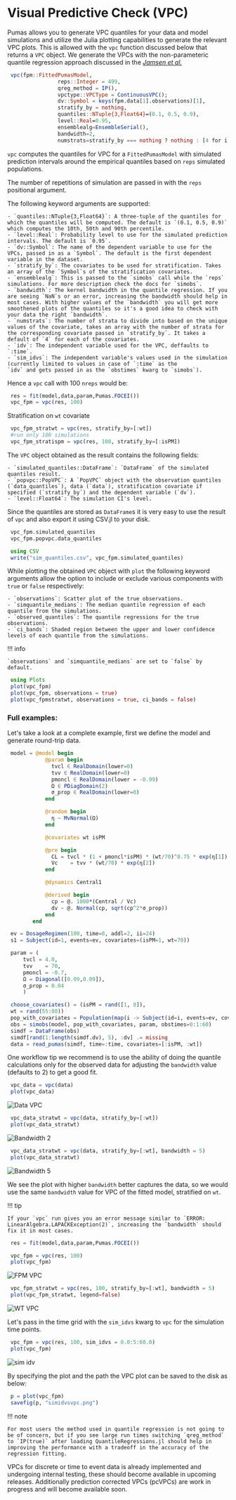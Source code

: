 # Visual Predictive Check (VPC)

Pumas allows you to generate VPC quantiles for your data and model simulations
and utilize the Julia plotting capabilities to generate the relevant VPC plots.
This is allowed with the `vpc` function discussed below that returns a `VPC` object.
We generate the VPCs with the non-parameteric quantile regression approach discussed
in the [_Jamsen et al._](https://ascpt.onlinelibrary.wiley.com/doi/pdf/10.1002/psp4.12319)

```julia
 vpc(fpm::FittedPumasModel,
                reps::Integer = 499,
                qreg_method = IP(),
                vpctype::VPCType = ContinuousVPC();
                dv::Symbol = keys(fpm.data[1].observations)[1],
                stratify_by = nothing,
                quantiles::NTuple{3,Float64}=(0.1, 0.5, 0.9),
                level::Real=0.95,
                ensemblealg=EnsembleSerial(),
                bandwidth=2,
                numstrats=stratify_by === nothing ? nothing : [4 for i in 1:length(stratify_by)])
```
`vpc` computes the quantiles for VPC for a `FittedPumasModel` with simulated prediction intervals 
around the empirical quantiles based on `reps` simulated populations.

The number of repetitions of simulation are passed in with the `reps` positional argument. 

The following keyword arguments are supported:

    - `quantiles::NTuple{3,Float64}`: A three-tuple of the quantiles for which the quantiles will be computed. The default is `(0.1, 0.5, 0.9)` which computes the 10th, 50th and 90th percentile.
    - `level::Real`: Probability level to use for the simulated prediction intervals. The default is `0.95`.
    - `dv::Symbol`: The name of the dependent variable to use for the VPCs, passed in as a `Symbol`. The default is the first dependent variable in the dataset.
    - `stratify_by`: The covariates to be used for stratification. Takes an array of the `Symbol`s of the stratification covariates.
    - `ensemblealg`: This is passed to the `simobs` call while the `reps` simulations. For more description check the docs for `simobs`.
    - `bandwidth`: The kernel bandwidth in the quantile regression. If you are seeing `NaN`s or an error, increasing the bandwidth should help in most cases. With higher values of the `bandwidth` you will get more smoothened plots of the quantiles so it's a good idea to check with your data the right `bandwidth`.
    - `numstrats`: The number of strata to divide into based on the unique values of the covariate, takes an array with the number of strata for the corresponding covariate passed in `stratify_by`. It takes a default of `4` for each of the covariates.
    - `idv`: The independent variable used for the VPC, deffaults to `:time`. 
    - `sim_idvs`: The independent variable's values used in the simulation (currently limited to values in case of `:time` as the 
    `idv` and gets passed in as the `obstimes` kwarg to `simobs`).

Hence a `vpc` call with 100 `nreps` would be:

```julia
 res = fit(model,data,param,Pumas.FOCEI())
 vpc_fpm = vpc(res, 100)
```

Stratification on `wt` covariate

```julia
 vpc_fpm_stratwt = vpc(res, stratify_by=[:wt])
 #run only 100 simulations 
 vpc_fpm_stratispm = vpc(res, 100, stratify_by=[:isPM])
```
The `VPC` object obtained as the result contains the following fields:

    - `simulated_quantiles::DataFrame`: `DataFrame` of the simulated quantiles result.
    - `popvpc::PopVPC`: A `PopVPC` object with the observation quantiles (`data_quantiles`), data (`data`), stratification covariate if specified (`stratify_by`) and the dependent variable (`dv`).
    - `level::Float64`: The simulation CI's level. 

Since the quantiles are stored as `DataFrame`s it is very easy to use the result of `vpc` and also 
export it using CSV.jl to your disk.

```julia
 vpc_fpm.simulated_quantiles
 vpc_fpm.popvpc.data_quantiles

 using CSV
 write("sim_quantiles.csv", vpc_fpm.simulated_quantiles)
```

While plotting the obtained `VPC` object with `plot` the following keyword arguments allow the option 
to include or exclude various components with `true` or `false` respectively:

    - `observations`: Scatter plot of the true observations.
    - `simquantile_medians`: The median quantile regression of each quantile from the simulations.
    - `observed_quantiles`: The quantile regressions for the true observations.
    - `ci_bands`: Shaded region between the upper and lower confidence levels of each quantile from the simulations.


!!! info
    
    `observations` and `simquantile_medians` are set to `false` by default.


```julia
 using Plots
 plot(vpc_fpm)
 plot(vpc_fpm, observations = true)
 plot(vpc_fpmstratwt, observations = true, ci_bands = false)
```

### Full examples: 

Let's take a look at a complete example, first we define the model and generate round-trip data.

```julia
 model = @model begin
            @param begin
              tvcl ∈ RealDomain(lower=0)
              tvv ∈ RealDomain(lower=0)
              pmoncl ∈ RealDomain(lower = -0.99)
              Ω ∈ PDiagDomain(2)
              σ_prop ∈ RealDomain(lower=0)
            end

            @random begin
              η ~ MvNormal(Ω)
            end

            @covariates wt isPM

            @pre begin
              CL = tvcl * (1 + pmoncl*isPM) * (wt/70)^0.75 * exp(η[1])
              Vc    = tvv * (wt/70) * exp(η[2])
            end

            @dynamics Central1

            @derived begin
              cp = @. 1000*(Central / Vc)
              dv ~ @. Normal(cp, sqrt(cp^2*σ_prop))
            end
        end

 ev = DosageRegimen(100, time=0, addl=2, ii=24)
 s1 = Subject(id=1, events=ev, covariates=(isPM=1, wt=70))

 param = (
     tvcl = 4.0,
     tvv    = 70,
     pmoncl = -0.7,
     Ω = Diagonal([0.09,0.09]),
     σ_prop = 0.04
     )

 choose_covariates() = (isPM = rand([1, 0]),
 wt = rand(55:80))
 pop_with_covariates = Population(map(i -> Subject(id=i, events=ev, covariates=choose_covariates()),1:10))
 obs = simobs(model, pop_with_covariates, param, obstimes=0:1:60)
 simdf = DataFrame(obs)
 simdf[rand(1:length(simdf.dv), 5), :dv] .= missing
 data = read_pumas(simdf, time=:time, covariates=[:isPM, :wt])
```

One workflow tip we recommend is to use the ability of doing the quantile calculations 
only for the observed data for adjusting the `bandwidth` value (defaults to 2) to get a
good fit.

```julia
 vpc_data = vpc(data)
 plot(vpc_data)
```
![Data VPC](../assets/vpc/vpcdata.png)

```julia
 vpc_data_stratwt = vpc(data, stratify_by=[:wt])
 plot(vpc_data_stratwt)
```
![Bandwidth 2](../assets/vpc/bandwidth2.png)

```julia
 vpc_data_stratwt = vpc(data, stratify_by=[:wt], bandwidth = 5)
 plot(vpc_data_stratwt)
```
![Bandwidth 5](../assets/vpc/bandwidth5.png)

We see the plot with higher `bandwidth` better captures the data, so we would use the same `bandwidth` value
for VPC of the fitted model, stratified on `wt`.  

!!! tip

    If your `vpc` run gives you an error message similar to `ERROR: LinearAlgebra.LAPACKException(2)`, increasing the `bandwidth` should
    fix it in most cases.

```julia
 res = fit(model,data,param,Pumas.FOCEI())

 vpc_fpm = vpc(res, 100)
 plot(vpc_fpm)
```
![FPM VPC](../assets/vpc/vpcfpm.png)

```julia
 vpc_fpm_stratwt = vpc(res, 100, stratify_by=[:wt], bandwidth = 5)
 plot(vpc_fpm_stratwt, legend=false)
```
![WT VPC](../assets/vpc/vpcstratwt.png)

Let's pass in the time grid with the `sim_idvs` kwarg to `vpc` for the simulation time points.
```julia
 vpc_fpm = vpc(res, 100, sim_idvs = 0.0:5:60.0)
 plot(vpc_fpm)
```
![sim idv](../assets/vpc/simidvs.png)

By specifying the plot and the path the VPC plot can be saved to the disk as below:
```julia
 p = plot(vpc_fpm)
 savefig(p, "simidvsvpc.png")
```

!!! note

    For most users the method used in quantile regression is not going to be of concern, but if you see large run times switching `qreg_method` to `IP(true)` after loading QuantileRegressions.jl should help in improving the performance with a tradeoff in the accuracy of the regression fitting.

VPCs for discrete or time to event data is already implemented and undergoing internal testing, these should become available 
in upcoming releases. Additionally prediction corrected VPCs (pcVPCs) are work in progress and will become available soon.
